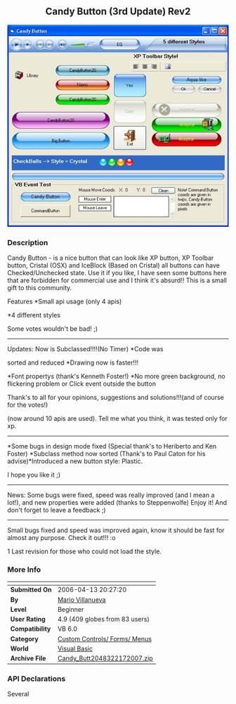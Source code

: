 ﻿<div align="center">

## Candy Button \(3rd Update\) Rev2

<img src="PIC2006516025442958.jpg">
</div>

### Description

Candy Button - is a nice button that can look like XP button, XP Toolbar button, Cristal (OSX) and IceBlock (Based on Cristal) all buttons can have Checked/Unchecked state. Use it if you like, I have seen some buttons here that are forbidden for commercial use and I think it's absurd!! This is a small gift to this community.

Features *Small api usage (only 4 apis)

*4 different styles

Some votes wouldn't be bad! ;)

----

Updates: Now is Subclassed!!!!(No Timer) *Code was

sorted and reduced *Drawing now is faster!!!

*Font propertys (thank's Kenneth Foster!) *No more green background, no flickering problem or Click event outside the button

Thank's to all for your opinions, suggestions and solutions!!!(and of course for the votes!)

(now around 10 apis are used). Tell me what you think, it was tested only for xp.

----

*Some bugs in design mode fixed (Special thank's to Heriberto and Ken Foster) *Subclass method now sorted (Thank's to Paul Caton for his advise)*Introduced a new button style: Plastic.

I hope you like it ;)

----

News: Some bugs were fixed, speed was really improved (and I mean a lot!), and new properties were added (thanks to Steppenwolfe) Enjoy it! And don't forget to leave a feedback ;)

----

Small bugs fixed and speed was improved again, know it should be fast for almost any purpose. Check it out!!! :o

1 Last revision for those who could not load the style.
 
### More Info
 


<span>             |<span>
---                |---
**Submitted On**   |2006-04-13 20:27:20
**By**             |[Mario Villanueva](https://github.com/Planet-Source-Code/PSCIndex/blob/master/ByAuthor/mario-villanueva.md)
**Level**          |Beginner
**User Rating**    |4.9 (409 globes from 83 users)
**Compatibility**  |VB 6\.0
**Category**       |[Custom Controls/ Forms/  Menus](https://github.com/Planet-Source-Code/PSCIndex/blob/master/ByCategory/custom-controls-forms-menus__1-4.md)
**World**          |[Visual Basic](https://github.com/Planet-Source-Code/PSCIndex/blob/master/ByWorld/visual-basic.md)
**Archive File**   |[Candy\_Butt2048322172007\.zip](https://github.com/Planet-Source-Code/mario-villanueva-candy-button-3rd-update-rev2__1-64969/archive/master.zip)

### API Declarations

Several





